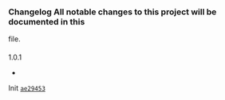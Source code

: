### Changelog All notable changes to this project will be documented in this
file.

####
1.0.1

-
Init
[`ae29453`](https://github.com/levelupghl/ghlchattools/commit/ae29453362e6d89cd2e3fa474c8b904cfa5b4322)
